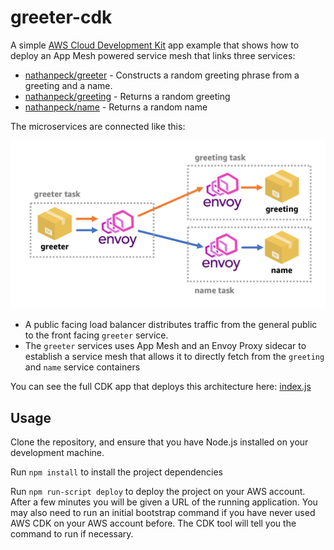 # greeter-cdk

A simple [AWS Cloud Development Kit](https://github.com/awslabs/aws-cdk) app example that shows how to deploy an App Mesh powered service mesh that links three services:

* [nathanpeck/greeter](https://hub.docker.com/r/nathanpeck/greeter/) - Constructs a random greeting phrase from a greeting and a name.
* [nathanpeck/greeting](https://hub.docker.com/r/nathanpeck/greeting/) - Returns a random greeting
* [nathanpeck/name](https://hub.docker.com/r/nathanpeck/name/) - Returns a random name

The microservices are connected like this:

![architecture](architecture.png)

* A public facing load balancer distributes traffic from the general public to the front facing `greeter` service.
* The `greeter` services uses App Mesh and an Envoy Proxy sidecar to establish a service mesh that allows it to directly fetch from the `greeting` and `name` service containers

You can see the full CDK app that deploys this architecture here: [index.js](/index.js)

## Usage

Clone the repository, and ensure that you have Node.js installed on your development machine.

Run `npm install` to install the project dependencies

Run `npm run-script deploy` to deploy the project on your AWS account. After a few minutes you will be given a URL of the running application. You may also need to run an initial bootstrap command if you have never used AWS CDK on your AWS account before. The
CDK tool will tell you the command to run if necessary.

